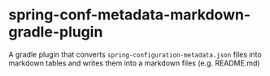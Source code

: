 # spring-conf-metadata-markdown-gradle-plugin

A gradle plugin that converts `spring-configuration-metadata.json` files into markdown tables 
and writes them into a markdown files (e.g. README.md)
